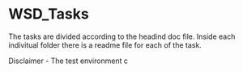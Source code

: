 # WSD_Tasks

The tasks are divided according to the headind doc file. Inside each indivitual folder there is a readme file for each of the task.

Disclaimer - The test environment c